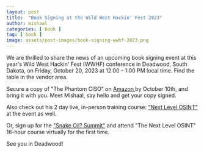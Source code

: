 ```yaml
---
layout: post
title:  "Book Signing at the Wild West Hackin' Fest 2023"
author: mishaal
categories: [ book ]
tag: [ book ]
image: assets/post-images/book-signing-wwhf-2023.png
---
```


We are thrilled to share the news of an upcoming book signing event at this year's Wild West Hackin' Fest (WWHF) conference in Deadwood, South Dakota, on Friday, October 20, 2023 at 12:00 - 1:00 PM local time. Find the table in the vendor area.

Secure a copy of "The Phantom CISO" on
        <a target="_blank" href="https://amzn.to/3ABlQkY" class="btn btn-outline-primary">
        <i class="fa fa-book mr-3"></i> Amazon
        </a> by October 10th, and bring it with you. Meet Mishaal, say hello and get your copy signed.


Also check out his 2 day live, in-person training course:  <a target="_blank" href="https://wildwesthackinfest.com/event/next-level-osint-w-mishaal-khan/2023-10-17/" title="Next Level OSINT Course">"Next Level OSINT"</a> at the event as well.

Or, sign up for the <a target="_blank" href="https://www.antisyphontraining.com/event/antisyphon-snake-oil-summit-2023/" title="Snake Oil? Summit - Virtual">"Snake Oil? Summit"</a> and attend "The Next Level OSINT" 16-hour course virtually for the first time.

See you in Deadwood!

